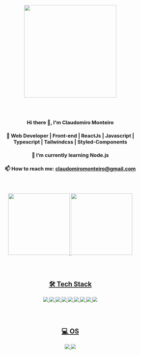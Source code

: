 <div align="center">
  <img src="https://avatars.githubusercontent.com/u/40863800?v=4" height="300" />
 </div>
 
 <br><br>
 
<div align="center">
 <h3>Hi there 👋, I'm Claudomiro Monteiro</h3>
 <h3>🌱 Web Developer | Front-end | ReactJs | Javascript | Typescript | Tailwindcss | Styled-Components </h3>
  <h3> 🌱 I’m currently learning Node.js</h3>
 <h3>📫 How to reach me: <a href="mailto:claudomiromonteiro@gmail.com?subject=Email do Github">claudomiromonteiro@gmail.com<a/></h3>
</div>

<br><br>

<div align="center">
  <a href="https://github.com/claudomiro-monteiro">
  <img height="200em" src="https://github-readme-stats.vercel.app/api?username=claudomiro-monteiro&show_icons=true&theme=dracula&include_all_commits=true&count_private=true"/>
  <img height="200em" src="https://github-readme-stats.vercel.app/api/top-langs/?username=claudomiro-monteiro&layout=compact&langs_count=7&theme=dracula"/>
</div>
  
  <br><br>

## <p align="center"> 🛠 Tech Stack</p> 
  <div align="center">
    <img src="https://img.shields.io/badge/React-20232A?style=for-the-badge&logo=react&logoColor=61DAFB" />
    <img src="https://img.shields.io/badge/JavaScript-F7DF1E?style=for-the-badge&logo=javascript&logoColor=black" />
    <img src="https://img.shields.io/badge/TypeScript-007ACC?style=for-the-badge&logo=typescript&logoColor=white" />
    <img src="https://img.shields.io/badge/tailwindcss-%2338B2AC.svg?style=for-the-badge&logo=tailwind-css&logoColor=white" />
    <img src="https://img.shields.io/badge/styled--components-DB7093?style=for-the-badge&logo=styled-components&logoColor=white" />
    <img src="https://img.shields.io/badge/vite-%23646CFF.svg?style=for-the-badge&logo=vite&logoColor=white" />
    <img src="https://img.shields.io/badge/Next-black?style=for-the-badge&logo=next.js&logoColor=white" />
    <img src="https://img.shields.io/badge/Node.js-43853D?style=for-the-badge&logo=node.js&logoColor=white" />
    <img src="https://img.shields.io/badge/SQLite-07405E?style=for-the-badge&logo=sqlite&logoColor=white" />
  </div>
  
  <br><br>

  ## <p align="center">💻 OS </p>

  <div align="center">
    <img src="https://img.shields.io/badge/Ubuntu-E95420?style=for-the-badge&logo=ubuntu&logoColor=white" />
    <img src="https://img.shields.io/badge/Windows-0078D6?style=for-the-badge&logo=windows&logoColor=white" />
  </div>




